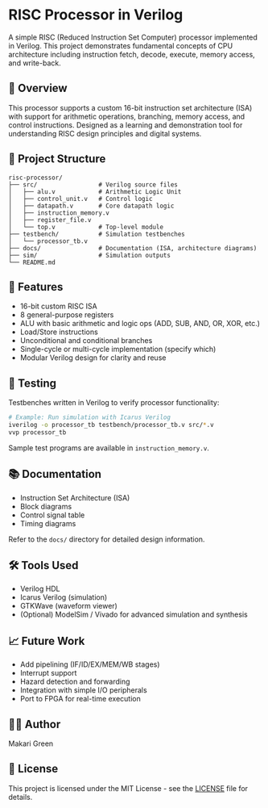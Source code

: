 # RISC Processor in Verilog

A simple RISC (Reduced Instruction Set Computer) processor implemented in Verilog. This project demonstrates fundamental concepts of CPU architecture including instruction fetch, decode, execute, memory access, and write-back.

## 🚀 Overview

This processor supports a custom 16-bit instruction set architecture (ISA) with support for arithmetic operations, branching, memory access, and control instructions. Designed as a learning and demonstration tool for understanding RISC design principles and digital systems.

## 📁 Project Structure

```
risc-processor/
├── src/                 # Verilog source files
│   ├── alu.v            # Arithmetic Logic Unit
│   ├── control_unit.v   # Control logic
│   ├── datapath.v       # Core datapath logic
│   ├── instruction_memory.v
│   ├── register_file.v
│   └── top.v            # Top-level module
├── testbench/           # Simulation testbenches
│   └── processor_tb.v
├── docs/                # Documentation (ISA, architecture diagrams)
├── sim/                 # Simulation outputs
└── README.md
```

## 🧠 Features

- 16-bit custom RISC ISA
- 8 general-purpose registers
- ALU with basic arithmetic and logic ops (ADD, SUB, AND, OR, XOR, etc.)
- Load/Store instructions
- Unconditional and conditional branches
- Single-cycle or multi-cycle implementation (specify which)
- Modular Verilog design for clarity and reuse

## 🧪 Testing

Testbenches written in Verilog to verify processor functionality:

```bash
# Example: Run simulation with Icarus Verilog
iverilog -o processor_tb testbench/processor_tb.v src/*.v
vvp processor_tb
```

Sample test programs are available in `instruction_memory.v`.

## 📚 Documentation

- Instruction Set Architecture (ISA)
- Block diagrams
- Control signal table
- Timing diagrams

Refer to the `docs/` directory for detailed design information.

## 🛠 Tools Used

- Verilog HDL
- Icarus Verilog (simulation)
- GTKWave (waveform viewer)
- (Optional) ModelSim / Vivado for advanced simulation and synthesis

## 📈 Future Work

- Add pipelining (IF/ID/EX/MEM/WB stages)
- Interrupt support
- Hazard detection and forwarding
- Integration with simple I/O peripherals
- Port to FPGA for real-time execution

## 🧑‍💻 Author

Makari Green

## 📄 License

This project is licensed under the MIT License - see the [LICENSE](LICENSE) file for details.
